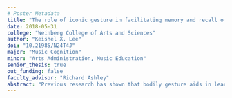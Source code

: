 ```yaml
---
# Poster Metadata
title: "The role of iconic gesture in facilitating memory and recall of lyrics"
date: 2018-05-31
college: "Weinberg College of Arts and Sciences"
author: "Keishel X. Lee"
doi: "10.21985/N24T4J"
major: "Music Cognition"
minor: "Arts Administration, Music Education"
senior_thesis: true
out_funding: false
faculty_advisor: "Richard Ashley"
abstract: "Previous research has shown that bodily gesture aids in learning words and is useful for musical expression. However, no studies to date have examined the use of gesture in learning words and music together. The original impetus for the present study was observing students with cognitive disabilities learn musical songs, using gestures to reinforce the words and melody. This study aims to investigate if iconic gestures used by a conductor while songs are being learned, can facilitate better recall of song (lyrics and melody) compared with using no gestures, in the general population as opposed to a special needs population. Iconic gestures are visual representations, produced by the body (primarily hands), which carry referential meaning by depicting aspects of spatial images, actions, people, or objects. It is known that iconic gestures accompanying speech improve memory for words. This study tested the hypothesis that iconic gestures used by conductors will also facilitate recall of words and melody together, since they are stored in an integrated fashion. Recall accuracy was scored in terms of number of correct words, pitch, and rhythm. Results suggest that iconic gestures might help with learning and recalling lyrics to songs, but did not improve performance to a statistically significant degree. A primary finding of the study was that memorizing words and melody together yielded better memory than memorizing just the melody. In conclusion, using gestures to accompany words may aid in learning and remembering songs, which may be utilized in the context of music education. Future studies may consider long-term retention of songs, different types of gesture (iconic vs. beat), or simultaneous vs. sequential learning of gesture and song."
---
```

